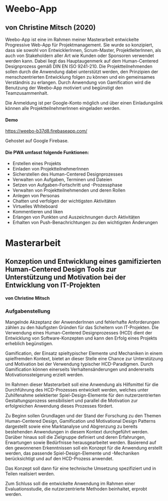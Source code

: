 # Weebo-App

## von Christine Mitsch (2020)


Weebo-App ist eine im Rahmen meiner Masterarbeit entwickelte Progressive Web-App für Projektmanagement. Sie wurde so konzipiert, dass sie sowohl von EntwicklerInnen, Scrum-Master, ProjektleiterInnen, als auch von Stakeholdern aller Art wie Kunden oder Sponsoren verwendet werden kann. Dabei liegt das Hauptaugenmerk auf dem Human-Centered Designprozess gemäß DIN EN ISO 9241-210. Die Projektteilnehmenden sollen durch die Anwendung dabei unterstützt werden, den Prinzipien der menschzentrierten Entwicklung folgen zu können und ein gemeinsames Verständnis zu erlangen. Durch Anwendung von Gamification wird die Benutzung der Weebo-App motiviert und begünstigt den Teamzusammenhalt.

Die Anmeldung ist per Google-Konto möglich und über einen Einladungslink können alle ProjektteilnehmerInnen eingeladen werden.

#### Demo
https://weebo-b37d8.firebaseapp.com/

Gehostet auf Google Firebase.


#### Die PWA umfasst folgende Funktionen:

- Erstellen eines Projekts
- Einladen von ProjektteilnehmerInnen
- Sicherstellen des Human-Centered Designprozesses
- Verwalten von Aufgaben, Terminen und Dateien
- Setzen von Aufgaben-Fortschritt und -Prozessphase
- Verwalten von Projektteilnehmenden und deren Rollen
- Anlegen von Personas
- Chatten und verfolgen der wichtigsten Aktivitäten
- Virtuelles Whiteboard
- Kommentieren und liken
- Erlangen von Punkten und Auszeichnungen durch Aktivitäten
- Erhalten von Push-Benachrichtungen zu den wichtigsten Änderungen




# Masterarbeit
## Konzeption und Entwicklung eines gamifizierten Human-Centered Design Tools zur Unterstützung und Motivation bei der Entwicklung von IT-Projekten
#### von Christine Mitsch

### Aufgabenstellung
Mangelnde Akzeptanz der AnwenderInnen und fehlerhafte Anforderungen zählen zu den häufigsten Gründen für das Scheitern von IT-Projekten. Die Verwendung eines Human-Centered Designprozesses (HCD) dient der Entwicklung von Software-Konzepten und kann den Erfolg eines Projekts erheblich begünstigen.

Gamification, der Einsatz spieltypischer Elemente und Mechaniken in einem spielfremden Kontext, bietet an dieser Stelle eine Chance zur Unterstützung und Motivation bei der Verwendung typischer HCD-Paradigmen. Durch Gamification können einerseits Verhaltensänderungen und andererseits Motivationssteigerung erzielt werden.

Im Rahmen dieser Masterarbeit soll eine Anwendung als Hilfsmittel für die Durchführung des HCD-Prozesses entwickelt werden, welches unter Zuhilfenahme selektierter Spiel-Design-Elemente für den nutzerzentrierten Gestaltungsprozess sensibilisiert und parallel die Motivation zur erfolgreichen Anwendung dieses Prozesses fördert.

Zu Beginn sollen Grundlagen und der Stand der Forschung zu den Themen Human-Centered Design, Gamification und Motivational Design Patterns dargestellt sowie eine Marktanalyse und Abgrenzung zu bereits bestehenden Anwendungen in diesem Kontext durchgeführt werden.
Darüber hinaus soll die Zielgruppe definiert und deren Erfahrungen, Erwartungen sowie Bedürfnisse herausgearbeitet werden.
Basierend auf den gewonnenen Erkenntnissen soll ein Konzept für die Anwendung erstellt werden, das passende Spiel-Design-Elemente und -Mechaniken berücksichtigt und auf den HCD-Prozess anwendet.

Das Konzept soll dann für eine technische Umsetzung spezifiziert und in Teilen realisiert werden.

Zum Schluss soll die entwickelte Anwendung im Rahmen einer Evaluationsstudie, die nutzerzentrierte Methoden beinhaltet, erprobt werden.

